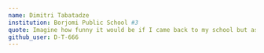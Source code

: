 ```yaml
---
name: Dimitri Tabatadze
institution: Borjomi Public School #3
quote: Imagine how funny it would be if I came back to my school but as a teacher
github_user: D-T-666
---
```

